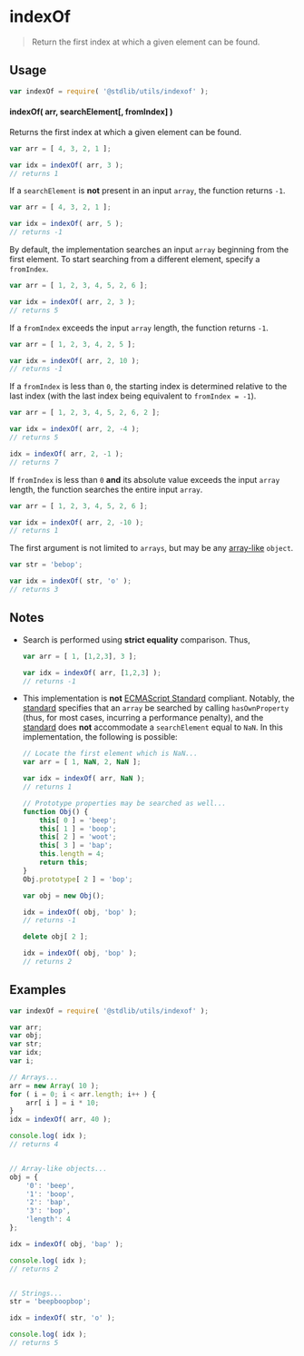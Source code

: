 indexOf
===

> Return the first index at which a given element can be found.


<!-- <usage> -->

## Usage

``` javascript
var indexOf = require( '@stdlib/utils/indexof' );
```

#### indexOf( arr, searchElement\[, fromIndex\] )

Returns the first index at which a given element can be found.

``` javascript
var arr = [ 4, 3, 2, 1 ];

var idx = indexOf( arr, 3 );
// returns 1
```

If a `searchElement` is __not__ present in an input `array`, the function returns `-1`.

``` javascript
var arr = [ 4, 3, 2, 1 ];

var idx = indexOf( arr, 5 );
// returns -1
```

By default, the implementation searches an input `array` beginning from the first element. To start searching from a different element, specify a `fromIndex`.

``` javascript
var arr = [ 1, 2, 3, 4, 5, 2, 6 ];

var idx = indexOf( arr, 2, 3 );
// returns 5
```

If a `fromIndex` exceeds the input `array` length, the function returns `-1`.

``` javascript
var arr = [ 1, 2, 3, 4, 2, 5 ];

var idx = indexOf( arr, 2, 10 );
// returns -1
```

If a `fromIndex` is less than `0`, the starting index is determined relative to the last index (with the last index being equivalent to `fromIndex = -1`).

``` javascript
var arr = [ 1, 2, 3, 4, 5, 2, 6, 2 ];

var idx = indexOf( arr, 2, -4 );
// returns 5

idx = indexOf( arr, 2, -1 );
// returns 7
```

If `fromIndex` is less than `0` __and__ its absolute value exceeds the input `array` length, the function searches the entire input `array`.

``` javascript
var arr = [ 1, 2, 3, 4, 5, 2, 6 ];

var idx = indexOf( arr, 2, -10 );
// returns 1
```

The first argument is not limited to `arrays`, but may be any [array-like][array-like] `object`.

``` javascript
var str = 'bebop';

var idx = indexOf( str, 'o' );
// returns 3
```

<!-- </usage> -->


<!-- <notes> -->

## Notes

* Search is performed using __strict equality__ comparison. Thus,
    
    ``` javascript
    var arr = [ 1, [1,2,3], 3 ];

    var idx = indexOf( arr, [1,2,3] );
    // returns -1
    ```

* This implementation is __not__ [ECMAScript Standard][ecma-262] compliant. Notably, the [standard][ecma-262] specifies that an `array` be searched by calling `hasOwnProperty` (thus, for most cases, incurring a performance penalty), and the [standard][ecma-262] does __not__ accommodate a `searchElement` equal to `NaN`. In this implementation, the following is possible:

    ``` javascript
    // Locate the first element which is NaN...
    var arr = [ 1, NaN, 2, NaN ];

    var idx = indexOf( arr, NaN );
    // returns 1

    // Prototype properties may be searched as well...
    function Obj() {
        this[ 0 ] = 'beep';
        this[ 1 ] = 'boop';
        this[ 2 ] = 'woot';
        this[ 3 ] = 'bap';
        this.length = 4;
        return this;
    }
    Obj.prototype[ 2 ] = 'bop';

    var obj = new Obj();
    
    idx = indexOf( obj, 'bop' );
    // returns -1

    delete obj[ 2 ];

    idx = indexOf( obj, 'bop' );
    // returns 2
    ```

<!-- </notes> -->


<!-- <examples> -->

## Examples

``` javascript
var indexOf = require( '@stdlib/utils/indexof' );

var arr;
var obj;
var str;
var idx;
var i;

// Arrays...
arr = new Array( 10 );
for ( i = 0; i < arr.length; i++ ) {
    arr[ i ] = i * 10;
}
idx = indexOf( arr, 40 );

console.log( idx );
// returns 4


// Array-like objects...
obj = {
    '0': 'beep',
    '1': 'boop',
    '2': 'bap',
    '3': 'bop',
    'length': 4
};

idx = indexOf( obj, 'bap' );

console.log( idx );
// returns 2


// Strings...
str = 'beepboopbop';

idx = indexOf( str, 'o' );

console.log( idx );
// returns 5
```

<!-- </examples> -->


<!-- <links> -->

[ecma-262]: http://www.ecma-international.org/ecma-262/6.0/#sec-array.prototype.indexof

<!-- FIXME: links -->

[array-like]: https://github.com/validate.io/array-like

<!-- </links> -->
